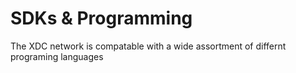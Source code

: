 # SDKs & Programming

The XDC network is compatable with a wide assortment of differnt programing languages
